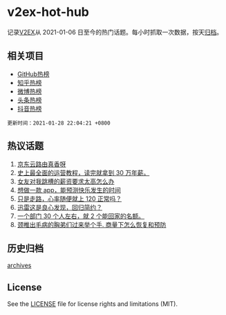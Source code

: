 # v2ex-hot-hub

 记录[V2EX](https://www.v2ex.com/)从 2021-01-06 日至今的热门话题。每小时抓取一次数据，按天[归档](archives)。
 
 ## 相关项目

- [GitHub热榜](https://github.com/lonnyzhang423/github-hot-hub)
- [知乎热榜](https://github.com/lonnyzhang423/zhihu-hot-hub)
- [微博热榜](https://github.com/lonnyzhang423/weibo-hot-hub)
- [头条热榜](https://github.com/lonnyzhang423/toutiao-hot-hub)
- [抖音热榜](https://github.com/lonnyzhang423/douyin-hot-hub)


 `更新时间：2021-01-28 22:04:21 +0800`

## 热议话题

1. [京东云路由真香呀](https://www.v2ex.com/t/749121)
1. [史上最全面的运营教程，读完就拿到 30 万年薪。](https://www.v2ex.com/t/749163)
1. [女友对我跳槽的薪资要求太高怎么办](https://www.v2ex.com/t/749289)
1. [想做一款 app，能预测快乐发生的时间](https://www.v2ex.com/t/749161)
1. [只是走路，心率随便就上 120 正常吗？](https://www.v2ex.com/t/749190)
1. [迅雷这是良心发现，回归简约？](https://www.v2ex.com/t/749096)
1. [一个部门 30 个人左右，就 2 个能回家的名额。](https://www.v2ex.com/t/749131)
1. [颈椎出毛病的胸弟们过来举个手. 商量下怎么恢复和预防](https://www.v2ex.com/t/749108)

## 历史归档

[archives](archives)

## License

See the [LICENSE](LICENSE) file for license rights and limitations (MIT).
